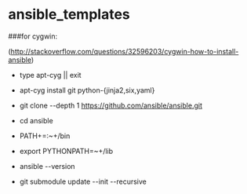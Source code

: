# ansible_templates









###for cygwin: 

(http://stackoverflow.com/questions/32596203/cygwin-how-to-install-ansible)

+ type apt-cyg || exit
+ apt-cyg install git python-{jinja2,six,yaml}
+ git clone --depth 1 https://github.com/ansible/ansible.git
+ cd ansible
+ PATH+=:~+/bin
+ export PYTHONPATH=~+/lib
+ ansible --version

+ git submodule update --init --recursive
